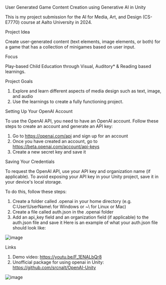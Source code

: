User Generated Game Content Creation using Generative AI in Unity

This is my project submission for the AI for Media, Art, and Design (CS-E7770) course at Aalto University in 2024.

Project Idea

Create user-generated content (text elements, image elements, or both) for a game that has a collection of minigames based on user input.

Focus

Play-based Child Education through Visual, Auditory* & Reading based learnings.

Project Goals

1. Explore and learn different aspects of media design such as text, image, and audio
2. Use the learnings to create a fully functioning project.


Setting Up Your OpenAI Account

To use the OpenAI API, you need to have an OpenAI account. Follow these steps to create an account and generate an API key:

1. Go to https://openai.com/api and sign up for an account
2. Once you have created an account, go to https://beta.openai.com/account/api-keys
3. Create a new secret key and save it

Saving Your Credentials

To request the OpenAI API, use your API key and organization name (if applicable). To avoid exposing your API key in your Unity project, save it in your device's local storage.

To do this, follow these steps:

1. Create a folder called .openai in your home directory (e.g. C:User\UserName\ for Windows or ~\ for Linux or Mac)
2. Create a file called auth.json in the .openai folder
3. Add an api_key field and an organization field (if applicable) to the auth.json file and save it
Here is an example of what your auth.json file should look like:

![image](https://github.com/shamitahmed/GenAI-matchingGame/assets/62556347/52cf37da-dffa-491a-87cb-54dc62dc7c03)

Links

1. Demo video: https://youtu.be/F_1ENALbQr8
2. Unofficial package for using openai in Unity: https://github.com/srcnalt/OpenAI-Unity

![image](https://github.com/shamitahmed/GenAI-matchingGame/assets/62556347/cc7852ca-2f35-4020-b031-c7d60bb77dc7)

